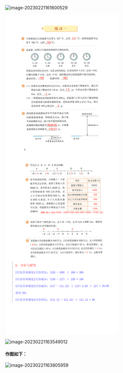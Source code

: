 ![image-20230221161600529](C:\Users\wyh\AppData\Roaming\Typora\typora-user-images\image-20230221161600529.png)

![image-20230221161600529](https://github.com/wenyuhan/K12_Math/blob/main/%E7%BB%83%E4%B9%A0%E4%B8%80%E8%A7%A3%E7%AD%94.png)

![image-20230221163549012](C:\Users\wyh\AppData\Roaming\Typora\typora-user-images\image-20230221163549012.png)

#### **作图如下：**

![image-20230221163805959](C:\Users\wyh\AppData\Roaming\Typora\typora-user-images\image-20230221163805959.png)
